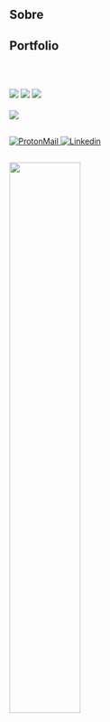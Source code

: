 <section>
  <h2>Sobre</h2>
</section>
<section>
  <h2>Portfolio</h2>
  <a href="" target="_blank"></a>
  <br>
 
</section>
<section>
  <h2></h2>
  <p></p>
  <img src="https://img.shields.io/badge/HTML5-E34F26?style=for-the-badge&logo=html5&logoColor=white">
  <img src="https://img.shields.io/badge/CSS3-1572B6?style=for-the-badge&logo=css3&logoColor=white">
  <img src="https://img.shields.io/badge/JavaScript-323330?style=for-the-badge&logo=javascript&logoColor=F7DF1E">
  <br>
  <h4></h4>
  <img src="https://img.shields.io/badge/Node%20js-339933?style=for-the-badge&logo=nodedotjs&logoColor=white">
</section>
<section>
  <h2></h2>
  <p></p>
  <a href="mailto:?subject=Contato&body=%20%0D%20%0DContato%20do%20GitHub">
    <img title="ProtonMail" alt="ProtonMail" src="https://img.shields.io/badge/ProtonMail-8B89CC?style=for-the-badge&logo=protonmail&logoColor=white">
  </a>
  <a href="https://www.linkedin.com/in/">
    <img title="Linkedin" alt="Linkedin" src="https://img.shields.io/badge/LinkedIn-0077B5?style=for-the-badge&logo=linkedin&logoColor=white">
  </a>
</section>
<section>
  <h2></h2>
  <img style="width: 50%;" src="https://github-readme-stats.vercel.app/api/top-langs/?username=ggorski01&layout=compact&langs_count=4&theme=light" />
</section>
